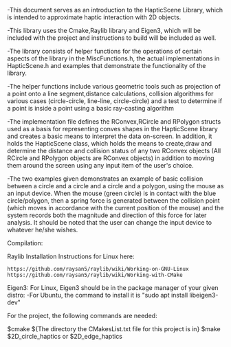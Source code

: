 -This document serves as an introduction to the HapticScene Library, which is intended to approximate haptic interaction with 2D objects. 

-This library uses the Cmake,Raylib library and Eigen3, which will be included with the project and instructions to build will be included as well.

-The library consists of helper functions for the operations of certain aspects of the library in the MiscFunctions.h, the actual
implementations in HapticScene.h and examples that demonstrate the functionality of the library.

-The helper functions include various geometric tools such as projection of a point onto a line segment,distance calculations, collision algorithms
for various cases (circle-circle, line-line, circle-circle) and a test to determine if a point is inside a point using a basic ray-casting algorithm

-The implementation file defines the RConvex,RCircle and RPolygon structs used as a basis for representing conves shapes in the HapticScene library and creates a basic
means to interpret the data on-screen. In addition, it holds the HapticScene class, which holds the means to create,draw and determine the distance and collision status of any two
RConvex objects (All RCircle and RPolygon objects are RConvex objects) in addition to moving them around the screen using any input item of the user's choice.

-The two examples given demonstrates an example of basic collision between a circle and a circle and a circle and a polygon, using the mouse as an input device. When the mouse (green circle) is
in contact with the blue circle/polygon, then a spring force is generated between the collision point (which moves in accordance with the current position of the mouse) and the system records 
both the magnitude and direction of this force for later analysis. It should be noted that the user can change the input device to whatever he/she wishes.


Compilation:

Raylib Installation Instructions for Linux here:
	
	
	https://github.com/raysan5/raylib/wiki/Working-on-GNU-Linux
	https://github.com/raysan5/raylib/wiki/Working-with-CMake
	
Eigen3:
	For Linux, Eigen3 should be in the package manager of your given distro:
		-For Ubuntu, the command to install it is "sudo apt install libeigen3-dev"

		  
For the project, the following commands are needed:

$cmake ${The directory the CMakesList.txt file for this project is in} 
$make
$2D_circle_haptics or $2D_edge_haptics
